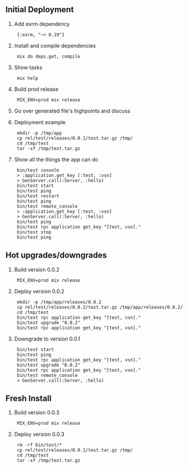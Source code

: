 ## Initial Deployment

1. Add exrm dependency

        {:exrm, "~> 0.19"}

1. Install and compile dependencies

        mix do deps.get, compile

1. Show tasks

        mix help

1. Build prod release

        MIX_ENV=prod mix release

1. Go over generated file's highpoints and discuss

1. Deployment example

        mkdir -p /tmp/app
        cp rel/test/releases/0.0.1/test.tar.gz /tmp/
        cd /tmp/test
        tar -xf /tmp/test.tar.gz

1. Show all the things the app can do

        bin/test console
        > :application.get_key [:test, :vsn]
        > GenServer.call(:Server, :hello)
        bin/test start
        bin/test ping
        bin/test restart
        bin/test ping
        bin/test remote_console
        > :application.get_key [:test, :vsn]
        > GenServer.call(:Server, :hello)
        bin/test ping
        bin/test rpc application get_key "[test, vsn]."
        bin/test stop
        bin/test ping


## Hot upgrades/downgrades

1. Build version 0.0.2

        MIX_ENV=prod mix release

1. Deploy version 0.0.2

        mkdir -p /tmp/app/releases/0.0.2
        cp rel/test/releases/0.0.2/test.tar.gz /tmp/app/releases/0.0.2/
        cd /tmp/test
        bin/test rpc application get_key "[test, vsn]."
        bin/test upgrade "0.0.2"
        bin/test rpc application get_key "[test, vsn]."

1. Downgrade to version 0.0.1

        bin/test start
        bin/test ping
        bin/test rpc application get_key "[test, vsn]."
        bin/test upgrade "0.0.2"
        bin/test rpc application get_key "[test, vsn]."
        bin/test remote_console
        > GenServer.call(:Server, :hello)


## Fresh Install

1. Build version 0.0.3

        MIX_ENV=prod mix release

1. Deploy version 0.0.3

        rm -rf bin/test/*
        cp rel/test/releases/0.0.1/test.tar.gz /tmp/
        cd /tmp/test
        tar -xf /tmp/test.tar.gz

